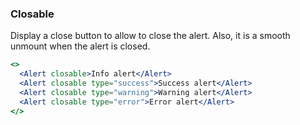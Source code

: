 <demo>

### Closable

Display a close button to allow to close the alert. Also, it is a smooth unmount when the alert is closed.

```jsx live
<>
  <Alert closable>Info alert</Alert>
  <Alert closable type="success">Success alert</Alert>
  <Alert closable type="warning">Warning alert</Alert>
  <Alert closable type="error">Error alert</Alert>
</>
```

</demo>
